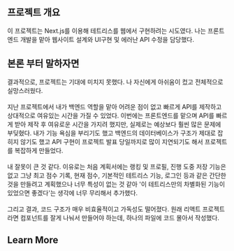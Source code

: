 ## 프로젝트 개요

이 프로젝트는 Next.js를 이용해 테트리스를 웹에서 구현하려는 시도였다. 나는 프론트엔드 개발을 맡아 웹사이트 설계와 UI구현 및 에러난 API 수정을 담당했다.  

## 본론 부터 말하자면

결과적으로, 프로젝트는 기대에 미치지 못했다. 나 자신에게 아쉬움이 컸고 전체적으로 실망스러웠다. <br> <br>
지난 프로젝트에서 내가 백엔드 역할을 맡아 어려운 점이 없고 빠르게 API를 제작하고 상대적으로 여유있는 시간을 가질 수 있었다. 이번에는 프론트엔드를 맡으며 API를 빠르게 받아 제작 후 여유로운 시간을 가지려 했지만, 실제로는 예상보다 훨씬 많은 문제에 부딪혔다. 내가 기능 욕심을 부리기도 했고 백엔드의 데이터베이스가 구조가 제대로 잡히지 않기도 했고 API 구현이 프로젝트 발표 당일까지로 많이 지연되기도 해서 프로젝트를 복잡하게 만들었다. <br> <br> 
내 잘못이 큰 것 같다. 이유로는 처음 계획서에는 랭킹 및 프로필, 진행 도중 저장 기능은 없고 그냥 최고 점수 기록, 현재 점수, 기본적인 테트리스 기능, 로그인 등과 같은 간단한 것을 만들려고 계획했으나 너무 특성이 없는 것 같아 '이 테트리스만의 차별화된 기능이 있었으면 좋겠다'는 생각에 너무 무리해서 추가했다. <br><br>
그리고 결과, 코드 구조가 매우 비효율적이고 가독성도 떨어졌다. 원래 리액트 프로젝트라면 컴포넌트를 잘게 나눠서 만들어야 하는데, 하나의 파일에 코드 몰아서 작성했다.   



## Learn More

